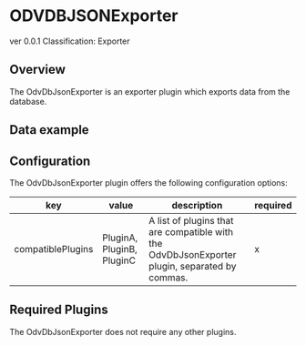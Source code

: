 # ODVDBJSONExporter
ver 0.0.1
Classification: Exporter

Overview
-----
The OdvDbJsonExporter is an exporter plugin which exports data from the database.

Data example
-----

Configuration
-----
The OdvDbJsonExporter plugin offers the following configuration options:

| key  | value | description | required |
| ------------- | ------------- |  ------------- | ------------- |
| compatiblePlugins | PluginA, PluginB, PluginC | A list of plugins that are compatible with the OdvDbJsonExporter plugin, separated by commas. | x


Required Plugins
-----
The OdvDbJsonExporter does not require any other plugins.


 